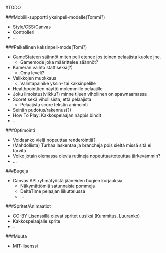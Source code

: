 #TODO

###Mobiili-supportti yksinpeli-modelle(Tommi?)
- Style/CSS/Canvas
- Controlleri
- ...

###Paikallinen kaksinpeli-mode(Tomi?)
- GameStateen säännöt miten peli etenee jos toinen pelaajista kuolee jne.
  - Gamemode joka määrittelee säännöt?
- Kameran vaihto stattiseksi(?)
  - Oma leveli?
- Valikkojen muokkaus
  - Valintapainike yksin- tai kaksinpelille
- Healthpointtien näyttö molemmille pelaajille
- Joku ilmoistus(vilkku?) minne tileen vihollinen on spawnaamassa
- Scoret sekä vihollisista, että pelaajista
  - Pelaajista score tekstin animointi
- Seinän pudotus/rakennus(?)
- How To Play: Kakkospelaajan näppis bindit
- ...

###Optimointi
- Voidaanko vielä nopeuttaa renderöintiä?
- (Mahdollista) Turhaa laskentaa ja brancheja pois sieltä missä sitä ei tarvita
- Voiko jotain olemassa olevia rutiineja nopeuttaa/toteuttaa järkevämmin?
- ...

###Bugeja
- Canvas API ryhmätyöstä jääneiden bugien korjauksia
  - Näkymättömiä satunnaisia pommeja
  - DeltaTime pelaajan liikuttelussa
  - ...

###Spritet/Animaatiot
- CC-BY Lisenssillä olevat spritet uusiksi (Kummitus, Luuranko)
- Kakkospelaajalle sprite
- ...

###Muuta
- MIT-lisenssi